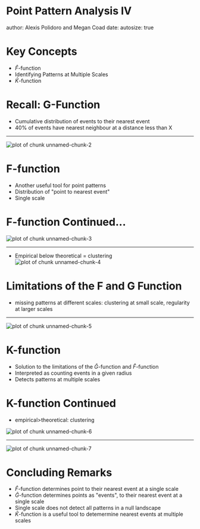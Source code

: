 Point Pattern Analysis IV
========================================================
author: Alexis Polidoro and Megan Coad 
date: 
autosize: true

Key Concepts
========================================================

- $\hat{F}$-function
- Identifying Patterns at Multiple Scales
- $\hat{K}$-function 



Recall: G-Function
========================================================

- Cumulative distribution of events to their nearest event
- 40% of events have nearest neighbour at a distance less than X 

***

![plot of chunk unnamed-chunk-2](14-Point-Pattern-Analysis-IV-Slides-figure/unnamed-chunk-2-1.png)

F-function
========================================================
- Another useful tool for point patterns
- Distribution of "point to nearest event" 
- Single scale 

F-function Continued...
========================================================

![plot of chunk unnamed-chunk-3](14-Point-Pattern-Analysis-IV-Slides-figure/unnamed-chunk-3-1.png)

***
- Empirical below theoretical = clustering
![plot of chunk unnamed-chunk-4](14-Point-Pattern-Analysis-IV-Slides-figure/unnamed-chunk-4-1.png)


Limitations of the F and G Function
========================================================


- missing patterns at different scales: clustering at small scale, regularity at larger scales

***

![plot of chunk unnamed-chunk-5](14-Point-Pattern-Analysis-IV-Slides-figure/unnamed-chunk-5-1.png)

K-function
========================================================
- Solution to the limitations of the  $\hat{G}$-function and $\hat{F}$-function 
- Interpreted as counting events in a given radius
- Detects patterns at multiple scales


K-function Continued
========================================================
- empirical>theoretical: clustering 

![plot of chunk unnamed-chunk-6](14-Point-Pattern-Analysis-IV-Slides-figure/unnamed-chunk-6-1.png)

***

![plot of chunk unnamed-chunk-7](14-Point-Pattern-Analysis-IV-Slides-figure/unnamed-chunk-7-1.png)

Concluding Remarks
========================================================
- $\hat{F}$-function determines point to their nearest event at a single scale 
- $\hat{G}$-function determines points as "events", to their nearest event at a single scale 
- Single scale does not detect all patterns in a null landscape 
- $\hat{K}$-function  is a useful tool to detemermine nearest events at multiple scales
